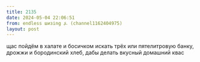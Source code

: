 ```yaml
---
title: 2135
date: 2024-05-04 22:06:51
from: endless шизing ⍼ (channel1162404975)
layout: post
---
```


щас пойдём в халате и босичком искать трёх или пятелитровую банку, дрожжи и бородинский хлеб, дабы делать вкусный домашний квас
